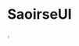 # SaoirseUI
<img src="/root/css/images/Saoirse UI.png" alt="Drawing" style="width:4px;height:8px;"/>
